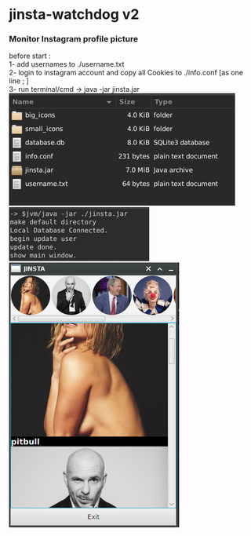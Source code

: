 # jinsta-watchdog v2
### Monitor Instagram profile picture </br>

before start :</br>
1- add usernames to ./username.txt</br>
2- login to instagram account and copy all Cookies to ./info.conf [as one line ; ]</br>
3- run terminal/cmd -> java -jar jinsta.jar</br>
![Alt text](/screenshots/files-struct.jpg "files and dirs in folder") ![Alt text](./screenshots/console.jpg "Console output / terminal or cmd") </br>
![Alt text](./screenshots/main.jpg "screenshot of mian window")
